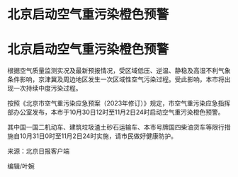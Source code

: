 # 北京启动空气重污染橙色预警

# 北京启动空气重污染橙色预警

根据空气质量监测实况及最新预报情况，受区域低压、逆温、静稳及高湿不利气象条件影响，京津冀及周边地区发生一次区域性空气污染过程。受此影响，本市将出现一次持续中度污染过程。

按照《北京市空气重污染应急预案（2023年修订）》规定，市空气重污染应急指挥部办公室发布，本市于10月30日12时至11月2日24时启动空气重污染橙色预警。

其中国一国二机动车、建筑垃圾渣土砂石运输车、本市号牌国四柴油货车等限行措施自10月31日0时至11月2日24时实施，请市民做好健康防护。

来源：北京日报客户端

编辑/叶婉

